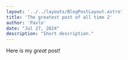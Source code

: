 ```yaml
---
layout: '../../layouts/BlogPostLayout.astro'
title: 'The greatest post of all time 2'
author: 'Pavlo'
date: "Jul 27, 2024"
description: "Short description."
---
```


Here is my _great_ post!